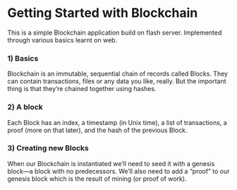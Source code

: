 # Getting Started with Blockchain

This is a simple Blockchain application build on flash server. Implemented through various basics learnt on web.

### 1) Basics
Blockchain is an immutable, sequential chain of records called Blocks. They can contain transactions, files or any data you like, really. But the important thing is that they’re chained together using hashes.

### 2) A block
Each Block has an index, a timestamp (in Unix time), a list of transactions, a proof (more on that later), and the hash of the previous Block.

### 3) Creating new Blocks
When our Blockchain is instantiated we’ll need to seed it with a genesis block—a block with no predecessors. We’ll also need to add a “proof” to our genesis block which is the result of mining (or proof of work). 